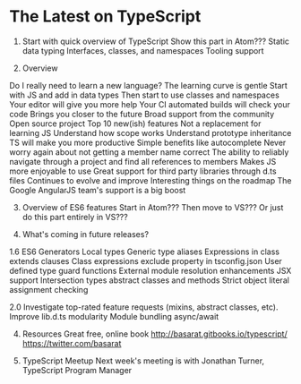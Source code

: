 
# The Latest on TypeScript

1) Start with quick overview of TypeScript
    Show this part in Atom???
    Static data typing
    Interfaces, classes, and namespaces
    Tooling support

2) Overview

Do I really need to learn a new language?
The learning curve is gentle
Start with JS and add in data types
Then start to use classes and namespaces
Your editor will give you more help
Your CI automated builds will check your code
Brings you closer to the future
Broad support from the community
Open source project
Top 10 new(ish) features
Not a replacement for learning JS
Understand how scope works
Understand prototype inheritance
TS will make you more productive
Simple benefits like autocomplete
Never worry again about not getting a member name correct
The ability to reliably navigate through a project and find all references to members
Makes JS more enjoyable to use
Great support for third party libraries through d.ts files
Continues to evolve and improve
Interesting things on the roadmap
The Google AngularJS team's support is a big boost

3) Overview of ES6 features
    Start in Atom???
    Then move to VS???
    Or just do this part entirely in VS???

4) What's coming in future releases?

1.6
ES6 Generators
Local types
Generic type aliases
Expressions in class extends clauses
Class expressions
exclude property in tsconfig.json
User defined type guard functions
External module resolution enhancements
JSX support
Intersection types
abstract classes and methods
Strict object literal assignment checking

2.0
Investigate top-rated feature requests (mixins, abstract classes, etc).
Improve lib.d.ts modularity
Module bundling
async/await

4) Resources
    Great free, online book
        http://basarat.gitbooks.io/typescript/
        https://twitter.com/basarat

5) TypeScript Meetup
    Next week's meeting is with Jonathan Turner, TypeScript Program Manager
